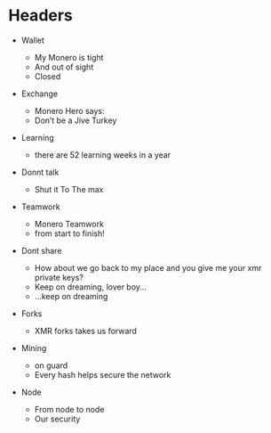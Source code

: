 ﻿# Headers

- Wallet
  * My Monero is tight
  * And out of sight
  * Closed

- Exchange
  * Monero Hero says:
  * Don’t be a Jive Turkey


- Learning
  * there are 52 learning weeks in a year


- Donnt talk
  * Shut it To The max


- Teamwork
  * Monero Teamwork
  * from start to finish!


- Dont share
  * How about we go back to my place and you give me your xmr private keys?
  * Keep on dreaming, lover boy…
  * ...keep on dreaming

- Forks 
  * XMR forks takes us forward

- Mining
  * on guard
  * Every hash helps secure the network

- Node
  * From node to node
  * Our security
